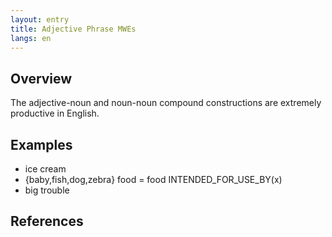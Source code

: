 ```yaml
---
layout: entry
title: Adjective Phrase MWEs
langs: en
---
```


## Overview

The adjective-noun and noun-noun compound constructions are extremely productive in English.

## Examples

- ice cream
- {baby,fish,dog,zebra} food = food INTENDED_FOR_USE_BY(x)
- big trouble

## References
